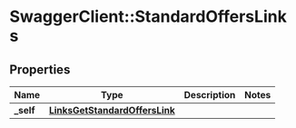 # SwaggerClient::StandardOffersLinks

## Properties
Name | Type | Description | Notes
------------ | ------------- | ------------- | -------------
**_self** | [**LinksGetStandardOffersLink**](LinksGetStandardOffersLink.md) |  | 


